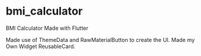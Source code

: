 # bmi_calculator
BMI Calculator Made with Flutter 

Made use of ThemeData and RawMaterialButton to create the UI.
Made my Own Widget ReusableCard.
